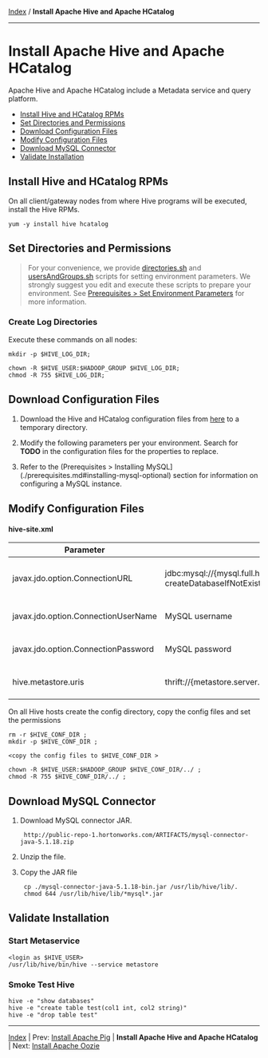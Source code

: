 [Index](./index.md)
/
**Install Apache Hive and Apache HCatalog**

------

Install Apache Hive and Apache HCatalog
=====

Apache Hive and Apache HCatalog include a Metadata service and query platform.

* [Install Hive and HCatalog RPMs](#install-hive-and-hcatalog-rpms)
* [Set Directories and Permissions](#set-directories-and-permissions)
* [Download Configuration Files](#download-configuration-files)
* [Modify Configuration Files](#modify-configuration-files)
* [Download MySQL Connector](#download-mysql-connector)
* [Validate Installation](#validate-installation)


Install Hive and HCatalog RPMs
----

On all client/gateway nodes from where Hive programs will be executed, install the Hive RPMs.

    yum -y install hive hcatalog

Set Directories and Permissions
----

> For your convenience, we provide [directories.sh](./scripts/directories.sh) and [usersAndGroups.sh](./scripts/usersAndGroups.sh) scripts for setting
> environment parameters. We strongly suggest you edit and execute these scripts to prepare your environment.
> See [Prerequisites &gt; Set Environment Parameters](./prerequisites.md#set-environment-parameters) for more information.

### Create Log Directories

Execute these commands on all nodes:

    mkdir -p $HIVE_LOG_DIR;
    
    chown -R $HIVE_USER:$HADOOP_GROUP $HIVE_LOG_DIR;
    chmod -R 755 $HIVE_LOG_DIR;

Download Configuration Files
---

1. Download the Hive and HCatalog configuration files from [here](./conf/hive) to a temporary directory.

2. Modify the following parameters per your environment. Search for **TODO** in the configuration files for the properties to replace.

3. Refer to the (Prerequisites &gt; Installing MySQL](./prerequisites.md#installing-mysql-optional) section for information on configuring a MySQL instance.

Modify Configuration Files
---

#### hive-site.xml

| Parameter         | Example        | Description  |
|-------------------|----------------|------------------|
| javax.jdo.option.ConnectionURL        | jdbc:mysql://{mysql.full.hostname}:3306/{database.name}?createDatabaseIfNotExist=true | Enter your JDBC connection string.
| javax.jdo.option.ConnectionUserName	| MySQL username | Enter your MySQL username
| javax.jdo.option.ConnectionPassword   | MySQL password | Enter your MySQL password
| hive.metastore.uris               | thrift://{metastore.server.full.hostname}:9083 | Enter your Thrift server


On all Hive hosts create the config directory, copy the config files and set the permissions

    rm -r $HIVE_CONF_DIR ;
    mkdir -p $HIVE_CONF_DIR ;
    
    <copy the config files to $HIVE_CONF_DIR > 

    chown -R $HIVE_USER:$HADOOP_GROUP $HIVE_CONF_DIR/../ ;
    chmod -R 755 $HIVE_CONF_DIR/../ ;
   
Download MySQL Connector
---

1. Download MySQL connector JAR.

        http://public-repo-1.hortonworks.com/ARTIFACTS/mysql-connector-java-5.1.18.zip
    
2. Unzip the file.

3. Copy the JAR file

        cp ./mysql-connector-java-5.1.18-bin.jar /usr/lib/hive/lib/.
        chmod 644 /usr/lib/hive/lib/*mysql*.jar


Validate Installation
----

### Start Metaservice

    <login as $HIVE_USER>
    /usr/lib/hive/bin/hive --service metastore

### Smoke Test Hive

    hive -e "show databases"
    hive -e "create table test(col1 int, col2 string)"
    hive -e "drop table test"


------

[Index](./index.md)
|
Prev: [Install Apache Pig](./apache-pig.md)
|
**Install Apache Hive and Apache HCatalog**
|
Next: [Install Apache Oozie](./apache-oozie.md)